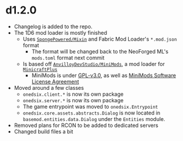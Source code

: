 # d1.2.0

- Changelog is added to the repo.
- The 1D6 mod loader is mostly finished
  - Uses [`SpongePowered/Mixin`](https://github.com/SpongePowered/Mixin) and Fabric Mod Loader's `*.mod.json` format
    - The format will be changed back to the NeoForged ML's `mods.toml` format next commit
  - Is based off [`AnvilloyDevStudio/MiniMods`](https://github.com/AnvilloyDevStudio/MiniMods), a mod loader for [`MinicraftPlus`](https://github.com/MinicraftPlus/minicraft-plus-revived)
    - MiniMods is under [GPL-v3.0](https://github.com/AnvilloyDevStudio/MiniMods/blob/main/LICENSE-GPL), as well as [MiniMods Software License Agreement](https://github.com/AnvilloyDevStudio/MiniMods/blob/main/LICENSE)
- Moved around a few classes
  - `onedsix.client.*` is now its own package
  - `onedsix.server.*` is now its own package
  - The game entrypoint was moved to `onedsix.Entrypoint`
  - `onedsix.core.assets.abstracts.Dialog` is now located in `basemod.entities.data.Dialog` under the `Entities` module.
- Removed plans for RCON to be added to dedicated servers
- Changed build files a bit
